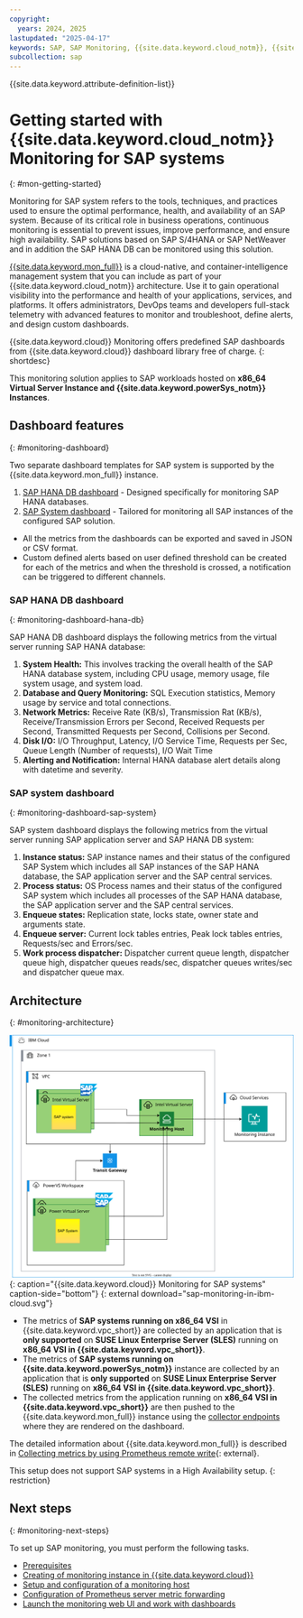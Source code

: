 ```yaml
---
copyright:
  years: 2024, 2025
lastupdated: "2025-04-17"
keywords: SAP, SAP Monitoring, {{site.data.keyword.cloud_notm}}, {{site.data.keyword.ibm_cloud_sap}}, SAP Workloads, SAP HANA
subcollection: sap
---
```


{{site.data.keyword.attribute-definition-list}}


# Getting started with {{site.data.keyword.cloud_notm}} Monitoring for SAP systems
{: #mon-getting-started}

Monitoring for SAP system refers to the tools, techniques, and practices used to ensure the optimal performance, health, and availability of an SAP system. Because of its critical role in business operations, continuous monitoring is essential to prevent issues, improve performance, and ensure high availability. SAP solutions based on SAP S/4HANA or SAP NetWeaver and in addition the SAP HANA DB can be monitored using this solution.

[{{site.data.keyword.mon_full}}](/docs/monitoring?topic=monitoring-getting-started) is a cloud-native, and container-intelligence management system that you can include as part of your {{site.data.keyword.cloud_notm}} architecture. Use it to gain operational visibility into the performance and health of your applications, services, and platforms. It offers administrators, DevOps teams and developers full-stack telemetry with advanced features to monitor and troubleshoot, define alerts, and design custom dashboards.

{{site.data.keyword.cloud}} Monitoring offers predefined SAP dashboards from {{site.data.keyword.cloud}} dashboard library free of charge.
{: shortdesc}

This monitoring solution applies to SAP workloads hosted on **x86_64 Virtual Server Instance and {{site.data.keyword.powerSys_notm}} Instances**.

## Dashboard features
{: #monitoring-dashboard}

Two separate dashboard templates for SAP system is supported by the {{site.data.keyword.mon_full}} instance.
1. [SAP HANA DB dashboard](#monitoring-dashboard-hana-db) - Designed specifically for monitoring SAP HANA databases.
1. [SAP System dashboard](#monitoring-dashboard-sap-system) - Tailored for monitoring all SAP instances of the configured SAP solution.

* All the metrics from the dashboards can be exported and saved in JSON or CSV format.
* Custom defined alerts based on user defined threshold can be created for each of the metrics and when the threshold is crossed, a notification can be triggered to different channels.

### SAP HANA DB dashboard
{: #monitoring-dashboard-hana-db}

SAP HANA DB dashboard displays the following metrics from the virtual server running SAP HANA database:
1. **System Health:** This involves tracking the overall health of the SAP HANA database system, including CPU usage, memory usage, file system usage, and system load.
1. **Database and Query Monitoring:** SQL Execution statistics, Memory usage by service and total connections.
1. **Network Metrics:** Receive Rate (KB/s), Transmission Rat (KB/s), Receive/Transmission Errors per Second, Received Requests per Second, Transmitted Requests per Second, Collisions per Second.
1. **Disk I/O:** I/O Throughput, Latency, I/O Service Time, Requests per Sec, Queue Length (Number of requests), I/O Wait Time
1. **Alerting and Notification:** Internal HANA database alert details along with datetime and severity.

### SAP system dashboard
{: #monitoring-dashboard-sap-system}

SAP system dashboard displays the following metrics from the virtual server running SAP application server and SAP HANA DB system:
1. **Instance status:** SAP instance names and their status of the configured SAP System which includes all SAP instances of the SAP HANA database, the SAP application server and the SAP central services.
1. **Process status:** OS Process names and their status of the configured SAP system which includes all processes of the SAP HANA database, the SAP application server and the SAP central services.
1. **Enqueue states:** Replication state, locks state, owner state and arguments state.
1. **Enqueue server:** Current lock tables entries, Peak lock tables entries, Requests/sec and Errors/sec.
1. **Work process dispatcher:** Dispatcher current queue length, dispatcher queue high, dispatcher queues reads/sec, dispatcher queues writes/sec and dispatcher queue max.

## Architecture
{: #monitoring-architecture}

![Figure 1. {{site.data.keyword.cloud}} Monitoring for SAP systems](../images/monitoring-architecture.svg "{{site.data.keyword.cloud}} Monitoring for SAP systems"){: caption="{{site.data.keyword.cloud}} Monitoring for SAP systems" caption-side="bottom"}
{: external download="sap-monitoring-in-ibm-cloud.svg"}

- The metrics of **SAP systems running on x86_64 VSI** in {{site.data.keyword.vpc_short}} are collected by an application that is **only supported** on **SUSE Linux Enterprise Server (SLES)** running on **x86_64 VSI in {{site.data.keyword.vpc_short}}**.
- The metrics of **SAP systems running on {{site.data.keyword.powerSys_notm}}** instance are collected by an application that is **only supported** on **SUSE Linux Enterprise Server (SLES)** running on **x86_64 VSI in {{site.data.keyword.vpc_short}}**.
- The collected metrics from the application running on **x86_64 VSI in {{site.data.keyword.vpc_short}}** are then pushed to the {{site.data.keyword.mon_full}} instance using the [collector endpoints](/docs/monitoring?topic=monitoring-endpoints#endpoints_ingestion) where they are rendered on the dashboard.

The detailed information about {{site.data.keyword.mon_full}} is described in [Collecting metrics by using Prometheus remote write](/docs/monitoring?topic=monitoring-about-monitor){: external}.

This setup does not support SAP systems in a High Availability setup.
{: restriction}

## Next steps
{: #monitoring-next-steps}

To set up SAP monitoring, you must perform the following tasks.

- [Prerequisites](/docs/sap?topic=sap-monitoring-prereqs)
- [Creating of monitoring instance in {{site.data.keyword.cloud}}](/docs/sap?topic=sap-mon-create-instance)
- [Setup and configuration of a monitoring host](/docs/sap?topic=sap-mon-exporter-setup-config)
- [Configuration of Prometheus server metric forwarding](/docs/sap?topic=sap-mon-metric-forwarding)
- [Launch the monitoring web UI and work with dashboards](/docs/sap?topic=sap-mon-launch-web-ui-dashboards)
